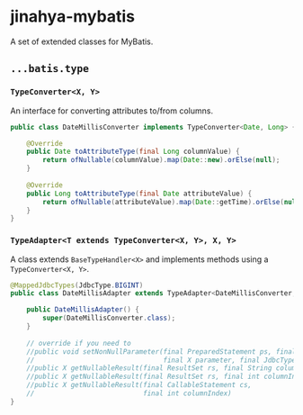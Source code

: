 jinahya-mybatis
===============

A set of extended classes for MyBatis.

## `...batis.type`

### `TypeConverter<X, Y>`

An interface for converting attributes to/from columns.

```java
public class DateMillisConverter implements TypeConverter<Date, Long> {

    @Override
    public Date toAttributeType(final Long columnValue) {
        return ofNullable(columnValue).map(Date::new).orElse(null);
    }
    
    @Override
    public Long toAttributeType(final Date attributeValue) {
        return ofNullable(attributeValue).map(Date::getTime).orElse(null);
    }
}
```

### `TypeAdapter<T extends TypeConverter<X, Y>, X, Y>`

A class extends `BaseTypeHandler<X>` and implements methods using a `TypeConverter<X, Y>`.

```java
@MappedJdbcTypes(JdbcType.BIGINT)
public class DateMillisAdapter extends TypeAdapter<DateMillisConverter, Date, Long> {

    public DateMillisAdapter() {
        super(DateMillisConverter.class);
    }
    
    // override if you need to
    //public void setNonNullParameter(final PreparedStatement ps, final int i,
    //                                final X parameter, final JdbcType jdbcType)
    //public X getNullableResult(final ResultSet rs, final String columnName)
    //public X getNullableResult(final ResultSet rs, final int columnIndex)
    //public X getNullableResult(final CallableStatement cs,
    //                           final int columnIndex)
}
```
